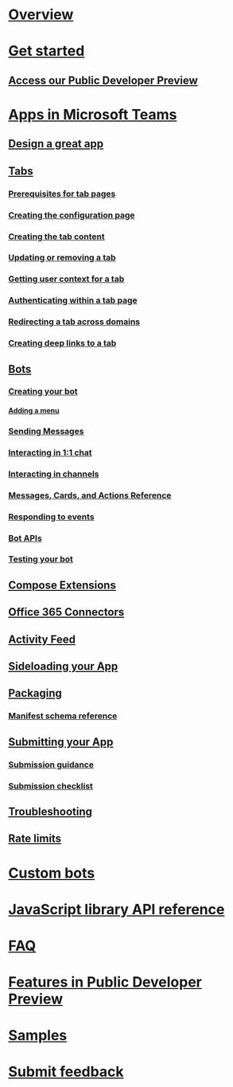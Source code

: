 ﻿# [Overview](index.md)
# [Get started](setup.md)
## [Access our Public Developer Preview](publicpreview.md)
# [Apps in Microsoft Teams](teamsapps.md)
## [Design a great app](design.md)
## [Tabs](tabs.md)
### [Prerequisites for tab pages](prerequisites.md)
### [Creating the configuration page](createconfigpage.md)
### [Creating the tab content](createcontentpage.md)
### [Updating or removing a tab](updateremove.md)
### [Getting user context for a tab](getusercontext.md)
### [Authenticating within a tab page](auth.md)
### [Redirecting a tab across domains](crossdomain.md)
### [Creating deep links to a tab](deeplinks.md)
## [Bots](bots.md)
### [Creating your bot](botscreate.md)
#### [Adding a menu](botmenu.md)
### [Sending Messages](botsconversation.md)
### [Interacting in 1:1 chat](bots1on1.md)
### [Interacting in channels](botsinchannels.md)
### [Messages, Cards, and Actions Reference](botsmessages.md)
### [Responding to events](botevents.md)
### [Bot APIs](botapis.md)
### [Testing your bot](botsadd.md)
## [Compose Extensions](composeextensions.md)
## [Office 365 Connectors](connectors.md)
## [Activity Feed](activityfeed.md)
## [Sideloading your App](sideload.md)
## [Packaging](createpackage.md)
### [Manifest schema reference](schema.md)
## [Submitting your App](submission.md)
### [Submission guidance](submissionguidance.md)
### [Submission checklist](submissionchecklist.md)
## [Troubleshooting](troubleshooting.md)
## [Rate limits](ratelimiting.md)
# [Custom bots](custombot.md)
# [JavaScript library API reference](jslibrary.md)
# [FAQ](faq.md)
# [Features in Public Developer Preview](previewfeatures.md)
# [Samples](samples.md)
# [Submit feedback](feedback.md)
